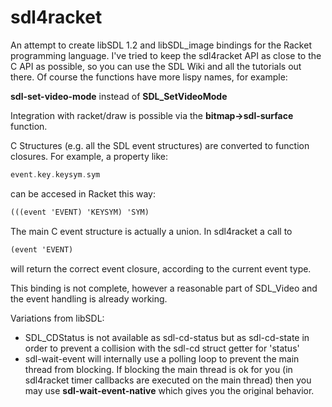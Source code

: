 sdl4racket
==========

An attempt to create libSDL 1.2 and libSDL_image bindings for the Racket programming language. I've tried to keep the sdl4racket API as close to the C API as possible, so you can use the SDL Wiki and all the tutorials out there. Of course the functions have more lispy names, for example:

**sdl-set-video-mode** instead of **SDL_SetVideoMode**

Integration with racket/draw is possible via the **bitmap->sdl-surface** function.

C Structures (e.g. all the SDL event structures) are converted to function closures. For example, a property like:

```c
event.key.keysym.sym
```

can be accesed in Racket this way:

```scheme
(((event 'EVENT) 'KEYSYM) 'SYM)
```

The main C event structure is actually a union. In sdl4racket a call to

```scheme
(event 'EVENT)
```


will return the correct event closure, according to the current event type.


This binding is not complete, however a reasonable part of SDL_Video
and the event handling is already working.


Variations from libSDL:

  * SDL_CDStatus is not available as sdl-cd-status but as sdl-cd-state in order to prevent a collision with the sdl-cd struct getter for 'status'
  * sdl-wait-event will internally use a polling loop to prevent the main thread from blocking.
    If blocking the main thread is ok for you (in sdl4racket timer callbacks are executed on the main thread)
    then you may use **sdl-wait-event-native** which gives you the original behavior.
